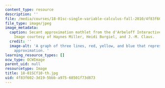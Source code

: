 ```yaml
---
content_type: resource
description: ''
file: /media/courses/18-01sc-single-variable-calculus-fall-2010/4f83f6023d195bbba97568501f73d873_18-01SCf10-th.jpg
file_type: image/jpeg
image_metadata:
  caption: Secant approximation mathlet from the d'Arbeloff Interactive Math Project.
    Image courtesy of Haynes Miller, Heidi Burgiel, and J.-M. Claus.
  credit: ''
  image-alt: 'A graph of three lines, red, yellow, and blue that represent secant
    approximation. '
learning_resource_types: []
ocw_type: OCWImage
parent_uid: null
resourcetype: Image
title: 18-01SCf10-th.jpg
uid: 4f83f602-3d19-5bbb-a975-68501f73d873
---
```

